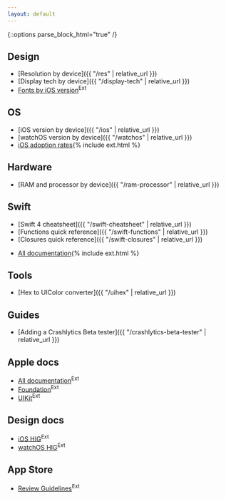 ```yaml
---
layout: default
---
```

{::options parse_block_html="true" /}

<div class="row"><div class="col-sm-6">

## Design

* [Resolution by device]({{ "/res" | relative_url }})
* [Display tech by device]({{ "/display-tech" | relative_url }})
* [Fonts by iOS version](http://iosfonts.com/)<sup class="ext">Ext</sup>

## OS

* [iOS version by device]({{ "/ios" | relative_url }})
* [watchOS version by device]({{ "/watchos" | relative_url }})
* [iOS adoption rates](https://developer.apple.com/support/app-store/){% include ext.html %}

## Hardware

* [RAM and processor by device]({{ "/ram-processor" | relative_url }})

## Swift

* [Swift 4 cheatsheet]({{ "/swift-cheatsheet" | relative_url }})
* [Functions quick reference]({{ "/swift-functions" | relative_url }})
* [Closures quick reference]({{ "/swift-closures" | relative_url }})
<!-- * [Arrays cheatsheet]({{ "/arrays-cheatsheet" | relative_url }}) -->
* [All documentation](https://swift.org/documentation/){% include ext.html %}

</div><div class="col-sm-6">

## Tools

* [Hex to UIColor converter]({{ "/uihex" | relative_url }})

## Guides

* [Adding a Crashlytics Beta tester]({{ "/crashlytics-beta-tester" | relative_url }})

## Apple docs

* [All documentation](https://developer.apple.com/documentation/)<sup class="ext">Ext</sup>
* [Foundation](https://developer.apple.com/documentation/foundation)<sup class="ext">Ext</sup>
* [UIKit](https://developer.apple.com/documentation/uikit)<sup class="ext">Ext</sup>

## Design docs

* [iOS HIG](https://developer.apple.com/ios/human-interface-guidelines/overview/themes/)<sup class="ext">Ext</sup>
* [watchOS HIG](https://developer.apple.com/watchos/human-interface-guidelines/overview/themes/)<sup class="ext">Ext</sup>

## App Store

* [Review Guidelines](https://developer.apple.com/app-store/review/guidelines/)<sup class="ext">Ext</sup>

</div></div>

